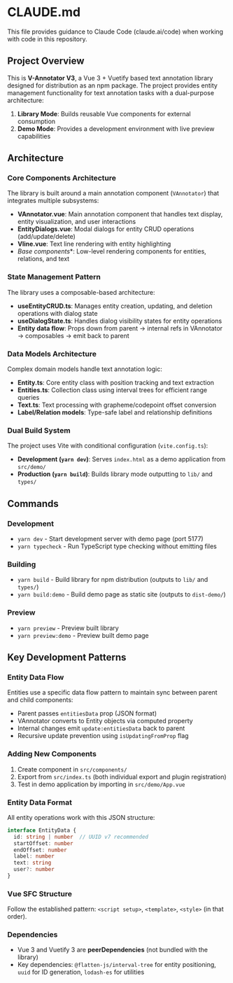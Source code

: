 # CLAUDE.md

This file provides guidance to Claude Code (claude.ai/code) when working with code in this repository.

## Project Overview

This is **V-Annotator V3**, a Vue 3 + Vuetify based text annotation library designed for distribution as an npm package. The project provides entity management functionality for text annotation tasks with a dual-purpose architecture:

1. **Library Mode**: Builds reusable Vue components for external consumption
2. **Demo Mode**: Provides a development environment with live preview capabilities

## Architecture

### Core Components Architecture
The library is built around a main annotation component (`VAnnotator`) that integrates multiple subsystems:

- **VAnnotator.vue**: Main annotation component that handles text display, entity visualization, and user interactions
- **EntityDialogs.vue**: Modal dialogs for entity CRUD operations (add/update/delete)
- **Vline.vue**: Text line rendering with entity highlighting
- **Base* components**: Low-level rendering components for entities, relations, and text

### State Management Pattern
The library uses a composable-based architecture:

- **useEntityCRUD.ts**: Manages entity creation, updating, and deletion operations with dialog state
- **useDialogState.ts**: Handles dialog visibility states for entity operations
- **Entity data flow**: Props down from parent → internal refs in VAnnotator → composables → emit back to parent

### Data Models Architecture
Complex domain models handle text annotation logic:

- **Entity.ts**: Core entity class with position tracking and text extraction
- **Entities.ts**: Collection class using interval trees for efficient range queries
- **Text.ts**: Text processing with grapheme/codepoint offset conversion
- **Label/Relation models**: Type-safe label and relationship definitions

### Dual Build System
The project uses Vite with conditional configuration (`vite.config.ts`):
- **Development (`yarn dev`)**: Serves `index.html` as a demo application from `src/demo/`
- **Production (`yarn build`)**: Builds library mode outputting to `lib/` and `types/`

## Commands

### Development
- `yarn dev` - Start development server with demo page (port 5177)
- `yarn typecheck` - Run TypeScript type checking without emitting files

### Building
- `yarn build` - Build library for npm distribution (outputs to `lib/` and `types/`)
- `yarn build:demo` - Build demo page as static site (outputs to `dist-demo/`)

### Preview
- `yarn preview` - Preview built library
- `yarn preview:demo` - Preview built demo page

## Key Development Patterns

### Entity Data Flow
Entities use a specific data flow pattern to maintain sync between parent and child components:
- Parent passes `entitiesData` prop (JSON format)
- VAnnotator converts to Entity objects via computed property
- Internal changes emit `update:entitiesData` back to parent
- Recursive update prevention using `isUpdatingFromProp` flag

### Adding New Components
1. Create component in `src/components/`
2. Export from `src/index.ts` (both individual export and plugin registration)
3. Test in demo application by importing in `src/demo/App.vue`

### Entity Data Format
All entity operations work with this JSON structure:
```typescript
interface EntityData {
  id: string | number  // UUID v7 recommended
  startOffset: number
  endOffset: number
  label: number
  text: string
  user?: number
}
```

### Vue SFC Structure
Follow the established pattern: `<script setup>`, `<template>`, `<style>` (in that order).

### Dependencies
- Vue 3 and Vuetify 3 are **peerDependencies** (not bundled with the library)
- Key dependencies: `@flatten-js/interval-tree` for entity positioning, `uuid` for ID generation, `lodash-es` for utilities